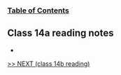 ### [Table of Contents](https://wondwosentsige.github.io/code-201-reading-notes/Home)

## Class 14a reading notes

- 

























[>> NEXT (class 14b reading)](https://wondwosentsige.github.io/code-201-reading-notes/class-14b)